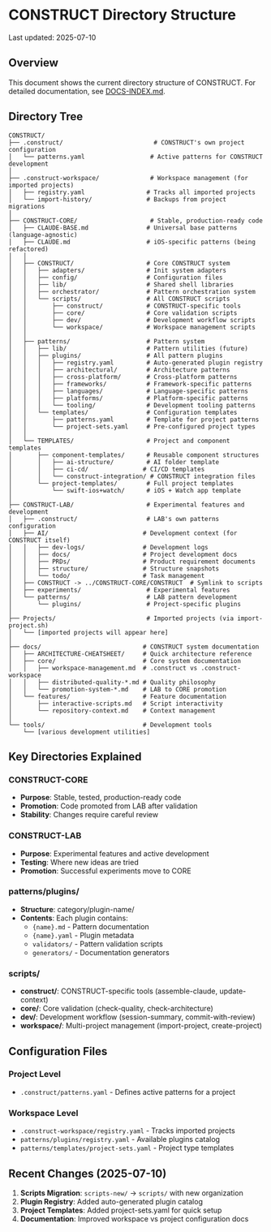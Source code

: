 # CONSTRUCT Directory Structure

Last updated: 2025-07-10

## Overview

This document shows the current directory structure of CONSTRUCT. For detailed documentation, see [DOCS-INDEX.md](DOCS-INDEX.md).

## Directory Tree

```
CONSTRUCT/
├── .construct/                         # CONSTRUCT's own project configuration
│   └── patterns.yaml                  # Active patterns for CONSTRUCT development
│
├── .construct-workspace/              # Workspace management (for imported projects)
│   ├── registry.yaml                 # Tracks all imported projects
│   └── import-history/               # Backups from project migrations
│
├── CONSTRUCT-CORE/                    # Stable, production-ready code
│   ├── CLAUDE-BASE.md                # Universal base patterns (language-agnostic)
│   ├── CLAUDE.md                     # iOS-specific patterns (being refactored)
│   │
│   ├── CONSTRUCT/                    # Core CONSTRUCT system
│   │   ├── adapters/                 # Init system adapters
│   │   ├── config/                   # Configuration files
│   │   ├── lib/                      # Shared shell libraries
│   │   ├── orchestrator/             # Pattern orchestration system
│   │   └── scripts/                  # All CONSTRUCT scripts
│   │       ├── construct/            # CONSTRUCT-specific tools
│   │       ├── core/                 # Core validation scripts
│   │       ├── dev/                  # Development workflow scripts
│   │       └── workspace/            # Workspace management scripts
│   │
│   ├── patterns/                     # Pattern system
│   │   ├── lib/                      # Pattern utilities (future)
│   │   ├── plugins/                  # All pattern plugins
│   │   │   ├── registry.yaml         # Auto-generated plugin registry
│   │   │   ├── architectural/        # Architecture patterns
│   │   │   ├── cross-platform/       # Cross-platform patterns
│   │   │   ├── frameworks/           # Framework-specific patterns
│   │   │   ├── languages/            # Language-specific patterns
│   │   │   ├── platforms/            # Platform-specific patterns
│   │   │   └── tooling/              # Development tooling patterns
│   │   └── templates/                # Configuration templates
│   │       ├── patterns.yaml         # Template for project patterns
│   │       └── project-sets.yaml     # Pre-configured project types
│   │
│   └── TEMPLATES/                    # Project and component templates
│       ├── component-templates/      # Reusable component structures
│       │   ├── ai-structure/         # AI folder template
│       │   ├── ci-cd/               # CI/CD templates
│       │   └── construct-integration/ # CONSTRUCT integration files
│       └── project-templates/        # Full project templates
│           └── swift-ios+watch/      # iOS + Watch app template
│
├── CONSTRUCT-LAB/                    # Experimental features and development
│   ├── .construct/                   # LAB's own patterns configuration
│   ├── AI/                          # Development context (for CONSTRUCT itself)
│   │   ├── dev-logs/                # Development logs
│   │   ├── docs/                    # Project development docs
│   │   ├── PRDs/                    # Product requirement documents
│   │   ├── structure/               # Structure snapshots
│   │   └── todo/                    # Task management
│   ├── CONSTRUCT -> ../CONSTRUCT-CORE/CONSTRUCT  # Symlink to scripts
│   ├── experiments/                  # Experimental features
│   └── patterns/                     # LAB pattern development
│       └── plugins/                  # Project-specific plugins
│
├── Projects/                         # Imported projects (via import-project.sh)
│   └── [imported projects will appear here]
│
├── docs/                            # CONSTRUCT system documentation
│   ├── ARCHITECTURE-CHEATSHEET/     # Quick architecture reference
│   ├── core/                        # Core system documentation
│   │   ├── workspace-management.md  # .construct vs .construct-workspace
│   │   ├── distributed-quality-*.md # Quality philosophy
│   │   └── promotion-system-*.md    # LAB to CORE promotion
│   └── features/                    # Feature documentation
│       ├── interactive-scripts.md   # Script interactivity
│       └── repository-context.md    # Context management
│
└── tools/                           # Development tools
    └── [various development utilities]
```

## Key Directories Explained

### CONSTRUCT-CORE
- **Purpose**: Stable, tested, production-ready code
- **Promotion**: Code promoted from LAB after validation
- **Stability**: Changes require careful review

### CONSTRUCT-LAB
- **Purpose**: Experimental features and active development
- **Testing**: Where new ideas are tried
- **Promotion**: Successful experiments move to CORE

### patterns/plugins/
- **Structure**: category/plugin-name/
- **Contents**: Each plugin contains:
  - `{name}.md` - Pattern documentation
  - `{name}.yaml` - Plugin metadata
  - `validators/` - Pattern validation scripts
  - `generators/` - Documentation generators

### scripts/
- **construct/**: CONSTRUCT-specific tools (assemble-claude, update-context)
- **core/**: Core validation (check-quality, check-architecture)
- **dev/**: Development workflow (session-summary, commit-with-review)
- **workspace/**: Multi-project management (import-project, create-project)

## Configuration Files

### Project Level
- `.construct/patterns.yaml` - Defines active patterns for a project

### Workspace Level
- `.construct-workspace/registry.yaml` - Tracks imported projects
- `patterns/plugins/registry.yaml` - Available plugins catalog
- `patterns/templates/project-sets.yaml` - Project type templates

## Recent Changes (2025-07-10)

1. **Scripts Migration**: `scripts-new/` → `scripts/` with new organization
2. **Plugin Registry**: Added auto-generated plugin catalog
3. **Project Templates**: Added project-sets.yaml for quick setup
4. **Documentation**: Improved workspace vs project configuration docs
